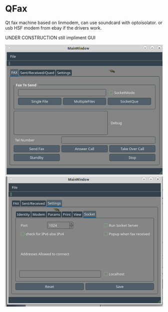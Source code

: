 # QFax
Qt fax machine based on linmodem, can use soundcard with optoisolator. or usb HSF modem from ebay if the drivers work.

UNDER CONSTRUCTION still
impliment GUI

![QFax ](screenshot1.png)
![QFax ](screenshot2.png)
